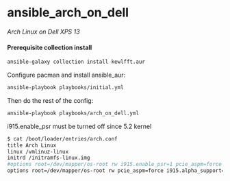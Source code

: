 # ansible_arch_on_dell
*Arch Linux on Dell XPS 13*

#### Prerequisite collection install
```sh
ansible-galaxy collection install kewlfft.aur
```

Configure pacman and install ansible_aur:
```sh
ansible-playbook playbooks/initial.yml
```
Then do the rest of the config:
```sh
ansible-playbook playbooks/arch_on_dell.yml
```
i915.enable_psr must be turned off since 5.2 kernel
```sh
$ cat /boot/loader/entries/arch.conf
title Arch Linux
linux /vmlinuz-linux
initrd /initramfs-linux.img
#options root=/dev/mapper/os-root rw i915.enable_psr=1 pcie_aspm=force i915.alpha_support=1
options root=/dev/mapper/os-root rw pcie_aspm=force i915.alpha_support=1 i915.enable_psr=0
```
